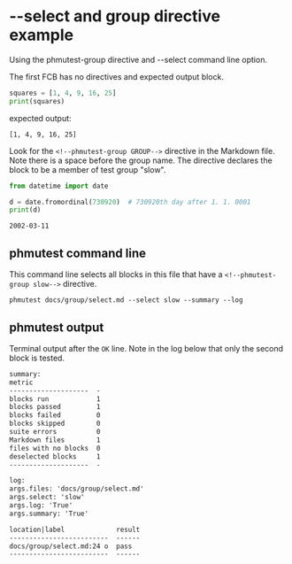 # --select and group directive example

Using the phmutest-group directive and --select command line option.

The first FCB has no directives and expected output block.

```python
squares = [1, 4, 9, 16, 25]
print(squares)
```

expected output:

```expected-output
[1, 4, 9, 16, 25]
```

Look for the `<!--phmutest-group GROUP-->` directive in the Markdown file.
Note there is a space before the group name.
The directive declares the block to be a member of test group "slow".

<!--phmutest-group slow-->

```python
from datetime import date

d = date.fromordinal(730920)  # 730920th day after 1. 1. 0001
print(d)
```

```expected-output
2002-03-11
```

## phmutest command line

This command line selects all blocks in this file that have a
`<!--phmutest-group slow-->` directive.

```shell
phmutest docs/group/select.md --select slow --summary --log
```

## phmutest output

Terminal output after the `OK` line.
Note in the log below that only the second block is tested.

```txt
summary:
metric
--------------------  -
blocks run            1
blocks passed         1
blocks failed         0
blocks skipped        0
suite errors          0
Markdown files        1
files with no blocks  0
deselected blocks     1
--------------------  -

log:
args.files: 'docs/group/select.md'
args.select: 'slow'
args.log: 'True'
args.summary: 'True'

location|label             result
-------------------------  ------
docs/group/select.md:24 o  pass
-------------------------  ------
```
